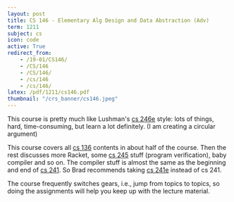 ```yaml
---
layout: post
title: CS 146 - Elementary Alg Design and Data Abstraction (Adv)
term: 1211
subject: cs
icon: code
active: True
redirect_from:
    - /19-01/CS146/
    - /CS/146
    - /CS/146/
    - /cs/146
    - /cs/146/
latex: /pdf/1211/cs146.pdf
thumbnail: "/crs_banner/cs146.jpeg"
---
```

This course is pretty much like Lushman's [cs 246e](/cs246e) style: lots of things, hard, time-consuming, but learn a lot definitely. (I am creating a circular argument)

This course covers all [cs 136](/cs136) contents in about half of the course. Then the rest discusses more Racket, some [cs 245](/cs245) stuff (program verification), baby compiler and so on. The compiler stuff is almost the same as the beginning and end of [cs 241](/cs241). So Brad recommends taking [cs 241e](/cs241e) instead of cs 241.

The course frequently switches gears, i.e., jump from topics to topics, so doing the assignments will help you keep up with the lecture material.
